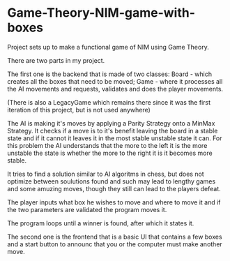 # Game-Theory-NIM-game-with-boxes


Project sets up to make a functional game of NIM using Game Theory.

There are two parts in my project.

The first one is the backend that is made of two classes: Board - which creates all the boxes that need to be moved; Game - where it processes all the AI movements and requests, validates and does the player movements.

(There is also a LegacyGame which remains there since it was the first iteration of this project, but is not used anywhere)

The AI is making it's moves by applying a Parity Strategy onto a MinMax Strategy. It checks if a move is to it's benefit leaving the board in a stable state and if it cannot it leaves it in the most stable unstable state it can. For this problem the AI understands that the more to the left it is the more unstable the state is whether the more to the right it is it becomes more stable.

It tries to find a solution similar to AI algoritms in chess, but does not optimize between soulutions found and such may lead to lengthy games and some amuzing moves, though they still can lead to the players defeat.

The player inputs what box he wishes to move and where to move it and if the two parameters are validated the program moves it.

The program loops until a winner is found, after which it states it.

The second one is the frontend that is a basic UI that contains a few boxes and a start button to announc that you or the computer must make another move.
